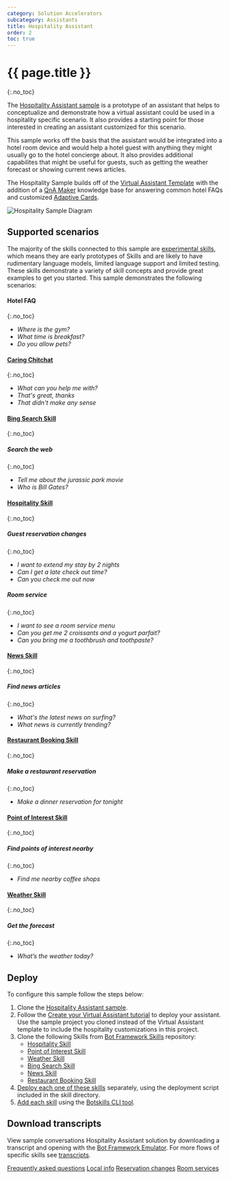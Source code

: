 ```yaml
---
category: Solution Accelerators
subcategory: Assistants
title: Hospitality Assistant
order: 2
toc: true
---
```


# {{ page.title }}
{:.no_toc}

The [Hospitality Assistant sample]({{site.repo}}/tree/master/samples/csharp/assistants/hospitality-assistant) is a prototype of an assistant that helps to conceptualize and demonstrate how a virtual assistant could be used in a hospitality specific scenario. It also provides a starting point for those interested in creating an assistant customized for this scenario.

This sample works off the basis that the assistant would be integrated into a hotel room device and would help a hotel guest with anything they might usually go to the hotel concierge about. It also provides additional capabilites that might be useful for guests, such as getting the weather forecast or showing current news articles.

The Hospitality Sample builds off of the [Virtual Assistant Template]({{site.baseurl}}/overview/virtual-assistant-template) with the addition of a [QnA Maker](https://www.qnamaker.ai/) knowledge base for answering common hotel FAQs and customized [Adaptive Cards](https://adaptivecards.io/).

![Hospitality Sample Diagram]({{site.baseurl}}/assets/images/hospitalitysample-diagram.png)

## Supported scenarios

The majority of the skills connected to this sample are [experimental skills]({{site.baseurl}}/overview/skills/#experimental-skills), which means they are early prototypes of Skills and are likely to have rudimentary language models, limited language support and limited testing. These skills demonstrate a variety of skill concepts and provide great examples to get you started. This sample demonstrates the following scenarios:

#### Hotel FAQ
{:.no_toc}
- *Where is the gym?*
- *What time is breakfast?*
- *Do you allow pets?*

#### [Caring Chitchat](https://github.com/Microsoft/BotBuilder-PersonalityChat/tree/master/CSharp/Datasets)
{:.no_toc}
- *What can you help me with?*
- *That's great, thanks*
- *That didn't make any sense*

#### [Bing Search Skill]({{site.baseurl}}/skills/samples/bing-search)
{:.no_toc}
##### Search the web
{:.no_toc}
- *Tell me about the jurassic park movie*
- *Who is Bill Gates?*

#### [Hospitality Skill]({{site.baseurl}}/skills/samples/hospitality)
{:.no_toc}
##### Guest reservation changes
{:.no_toc}
- *I want to extend my stay by 2 nights*
- *Can I get a late check out time?*
- *Can you check me out now*

##### Room service
{:.no_toc}
- *I want to see a room service menu*
- *Can you get me 2 croissants and a yogurt parfait?*
- *Can you bring me a toothbrush and toothpaste?*

#### [News Skill]({{site.baseurl}}/skills/samples/news)
{:.no_toc}
##### Find news articles
{:.no_toc}
- *What's the latest news on surfing?*
- *What news is currently trending?*

#### [Restaurant Booking Skill]({{site.baseurl}}/skills/samples/restaurant-booking)
{:.no_toc}
##### Make a restaurant reservation
{:.no_toc}
- *Make a dinner reservation for tonight*

#### [Point of Interest Skill]({{site.baseurl}}/skills/samples/point-of-interest)
{:.no_toc}
##### Find points of interest nearby
{:.no_toc}
- *Find me nearby coffee shops*

#### [Weather Skill]({{site.baseurl}}/skills/samples/weather)
{:.no_toc}
##### Get the forecast
{:.no_toc}
- *What’s the weather today?*

## Deploy
To configure this sample follow the steps below:
1. Clone the [Hospitality Assistant sample]({{site.repo}}/tree/master/samples/csharp/assistants/hospitality-assistant).
1. Follow the [Create your Virtual Assistant tutorial]({{site.baseurl}}/virtual-assistant/tutorials/create-assistant/csharp/1-intro/) to deploy your assistant. Use the sample project you cloned instead of the Virtual Assistant template to include the hospitality customizations in this project.
1. Clone the following Skills from [Bot Framework Skills](https://github.com/microsoft/botframework-skills) repository:
    - [Hospitality Skill](https://github.com/microsoft/botframework-skills/tree/master/skills/csharp/experimental/hospitalityskill)
    - [Point of Interest Skill](https://github.com/microsoft/botframework-skills/tree/master/skills/csharp/pointofinterestskill)
    - [Weather Skill](https://github.com/microsoft/botframework-skills/tree/master/skills/csharp/experimental/weatherskill)
    - [Bing Search Skill](https://github.com/microsoft/botframework-skills/tree/master/skills/csharp/experimental/bingsearchskill)
    - [News Skill](https://github.com/microsoft/botframework-skills/tree/master/skills/csharp/experimental/newsskill)
    - [Restaurant Booking Skill](https://github.com/microsoft/botframework-skills/tree/master/skills/csharp/experimental/restaurantbookingskill)
1. [Deploy each one of these skills]({{site.baseurl}}/skills/tutorials/create-skill/csharp/4-provision-your-azure-resources/) separately, using the deployment script included in the skill directory.
1. [Add each skill]({{site.baseurl}}/skills/handbook/add-skills-to-a-virtual-assistant/) using the [Botskills CLI tool](https://www.npmjs.com/package/botskills).

## Download transcripts

View sample conversations Hospitality Assistant solution by downloading a transcript and opening with the [Bot Framework Emulator](https://aka.ms/botframework-emulator). For more flows of specific skills see [transcripts]({{site.baseurl}}/skills/samples/transcripts).

<a class="btn btn-primary" href="{{site.baseurl}}/assets/transcripts/hospitalitysample-faqs.transcript">Frequently asked questions</a>
<a class="btn btn-primary" href="{{site.baseurl}}/assets/transcripts/hospitalitysample-localinfo.transcript">Local info</a>
<a class="btn btn-primary" href="{{site.baseurl}}/assets/transcripts/hospitalitysample-reservationchanges.transcript">Reservation changes</a>
<a class="btn btn-primary" href="{{site.baseurl}}/assets/transcripts/hospitalitysample-roomservices.transcript">Room services</a>
